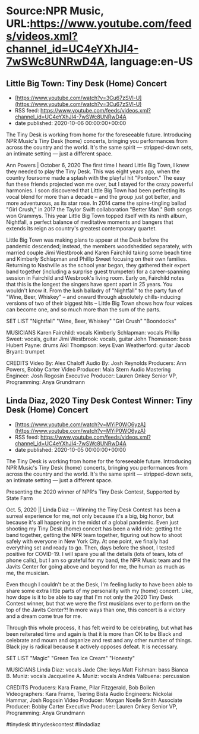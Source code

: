 # Source:NPR Music, URL:https://www.youtube.com/feeds/videos.xml?channel_id=UC4eYXhJI4-7wSWc8UNRwD4A, language:en-US

## Little Big Town: Tiny Desk (Home) Concert
 - [https://www.youtube.com/watch?v=3Cu67zSVl-U](https://www.youtube.com/watch?v=3Cu67zSVl-U)
 - RSS feed: https://www.youtube.com/feeds/videos.xml?channel_id=UC4eYXhJI4-7wSWc8UNRwD4A
 - date published: 2020-10-06 00:00:00+00:00

The Tiny Desk is working from home for the foreseeable future. Introducing NPR Music's Tiny Desk (home) concerts, bringing you performances from across the country and the world. It's the same spirit — stripped-down sets, an intimate setting — just a different space.

Ann Powers | October 6, 2020
The first time I heard Little Big Town, I knew they needed to play the Tiny Desk. This was eight years ago, when the country foursome made a splash with the playful hit "Pontoon." The easy fun these friends projected won me over, but I stayed for the crazy powerful harmonies. I soon discovered that Little Big Town had been perfecting its vocal blend for more than a decade – and the group just got better, and more adventurous, as its star rose. In 2014 came the spine-tingling ballad "Girl Crush," in 2017 the Taylor Swift collaboration "Better Man." Both songs won Grammys. This year Little Big Town topped itself with its ninth album, Nightfall, a perfect balance of meditative moments and bangers that extends its reign as country's greatest contemporary quartet.

Little Big Town was making plans to appear at the Desk before the pandemic descended; instead, the members woodshedded separately, with married couple Jimi Westbrook and Karen Fairchild taking some beach time and Kimberly Schlapman and Phillip Sweet focusing on their own families. Returning to Nashville as the school year began, they gathered their expert band together (including a surprise guest trumpeter) for a career-spanning session in Fairchild and Wesbrook's living room. Early on, Fairchild notes that this is the longest the singers have spent apart in 25 years. You wouldn't know it. From the lush balladry of "Nightfall" to the party fun of "Wine, Beer, Whiskey" – and onward through absolutely chills-inducing versions of two of their biggest hits – Little Big Town shows how four voices can become one, and so much more than the sum of the parts.

SET LIST
"Nightfall"
"Wine, Beer, Whiskey"
"Girl Crush"
"Boondocks"

MUSICIANS
Karen Fairchild: vocals
Kimberly Schlapman: vocals
Phillip Sweet: vocals, guitar
Jimi Westbrook: vocals, guitar
John Thomasson: bass
Hubert Payne: drums
Akil Thompson: keys
Evan Weatherford: guitar
Jacob Bryant: trumpet

CREDITS
Video By: Alex Chaloff
Audio By: Josh Reynolds
Producers: Ann Powers, Bobby Carter
Video Producer: Maia Stern
Audio Mastering Engineer: Josh Rogosin
Executive Producer: Lauren Onkey
Senior VP, Programming: Anya Grundmann

## Linda Diaz, 2020 Tiny Desk Contest Winner: Tiny Desk (Home) Concert
 - [https://www.youtube.com/watch?v=MYiP0WO6yzA](https://www.youtube.com/watch?v=MYiP0WO6yzA)
 - RSS feed: https://www.youtube.com/feeds/videos.xml?channel_id=UC4eYXhJI4-7wSWc8UNRwD4A
 - date published: 2020-10-05 00:00:00+00:00

The Tiny Desk is working from home for the foreseeable future. Introducing NPR Music's Tiny Desk (home) concerts, bringing you performances from across the country and the world. It's the same spirit — stripped-down sets, an intimate setting — just a different space.

Presenting the 2020 winner of NPR's Tiny Desk Contest, Supported by State Farm

Oct. 5, 2020 || Linda Diaz -- Winning the Tiny Desk Contest has been a surreal experience for me, not only because it's a big, big honor, but because it's all happening in the midst of a global pandemic. Even just shooting my Tiny Desk (home) concert has been a wild ride: getting the band together, getting the NPR team together, figuring out how to shoot safely with everyone in New York City. At one point, we finally had everything set and ready to go. Then, days before the shoot, I tested positive for COVID-19. I will spare you all the details (lots of tears, lots of phone calls), but I am so grateful for my band, the NPR Music team and the Javits Center for going above and beyond for me, the human as much as me, the musician.

Even though I couldn't be at the Desk, I'm feeling lucky to have been able to share some extra little parts of my personality with my (home) concert. Like, how dope is it to be able to say that I'm not only the 2020 Tiny Desk Contest winner, but that we were the first musicians ever to perform on the top of the Javits Center?! In more ways than one, this concert is a victory and a dream come true for me.

Through this whole process, it has felt weird to be celebrating, but what has been reiterated time and again is that it is more than OK to be Black and celebrate and mourn and organize and rest and any other number of things. Black joy is radical because it actively opposes defeat. It is necessary.

SET LIST
"Magic"
"Green Tea Ice Cream"
"Honesty"

MUSICIANS
Linda Diaz: vocals
Jade Che: keys
Matt Fishman: bass
Bianca B. Muniz: vocals
Jacqueline A. Muniz: vocals
Andrés Valbuena: percussion

CREDITS
Producers: Kara Frame, Pilar Fitzgerald, Bob Boilen
Videographers: Kara Frame, Tsering Bista
Audio Engineers: Nickolai Hammar, Josh Rogosin
Video Producer: Morgan Noelle Smith
Associate Producer: Bobby Carter
Executive Producer: Lauren Onkey
Senior VP, Programming: Anya Grundmann

#tinydesk #tinydeskcontest #lindadiaz

